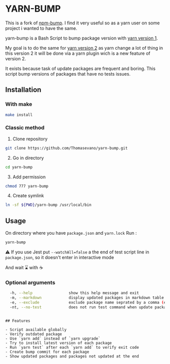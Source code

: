 # YARN-BUMP

This is a fork of [npm-bump](https://github.com/vincenthardouin/npm-bump). I find it very useful so as a yarn user on some project i wanted to have the same.

yarn-bump is a Bash Script to bump package version with [yarn version 1](https://github.com/yarnpkg/yarn).

My goal is to do the same for [yarn version 2](https://github.com/yarnpkg/berry) as yarn change a lot of thing in this version 2 it will be done via a yarn plugin wich is a new feature of version 2.

It exists because task of update packages are frequent and boring.
This script bump versions of packages that have no tests issues.

## Installation

### With make

```bash
make install
```

### Classic method

1. Clone repository

```bash
git clone https://github.com/Thomasevano/yarn-bump.git
```

2. Go in directory

```bash
cd yarn-bump
```

3. Add permission

```bash
chmod 777 yarn-bump
```

4. Create symlink

```bash
ln -sf ${PWD}/yarn-bump /usr/local/bin
```

## Usage

On directory where you have `package.json` and `yarn.lock`
Run :

```bash
yarn-bump
```

:warning: If you use Jest put `--watchAll=false` a the end of test script line in `package.json`, so it doesn't enter in interactive mode

And wait :hourglass: with :coffee:

### Optional arguments

```bash
  -h, --help                show this help message and exit
  -m, --markdown            display updated packages in markdown table
  -e, --exclude             exclude package name seprated by a comma (e.g -e lodash,mocha)
  -nt, --no-test            does not run test command when update package
``` 
```

## Features

- Script available globally
- Verify outdated package
- Use `yarn add` instead of `yarn upgrade`
- Try to install latest version of each package
- Run `yarn test` after each `yarn add` to verify exit code
- Create bump commit for each package
- Show updated packages and packages not updated at the end
